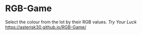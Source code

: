 # RGB-Game
Select the colour from the lot by their RGB values. 
*Try Your Luck* https://asterisk30.github.io/RGB-Game/
